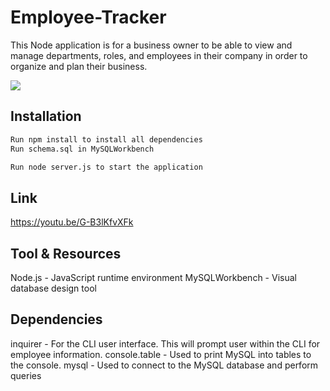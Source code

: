 # Employee-Tracker
This Node application is for a business owner to be able to view and manage departments, roles, and employees in their company in order to organize and plan their business.


![](/assets/images/tracker.png)

## Installation


 ```bash
Run npm install to install all dependencies
Run schema.sql in MySQLWorkbench

Run node server.js to start the application
 ```

## Link 

https://youtu.be/G-B3lKfvXFk



## Tool & Resources
Node.js - JavaScript runtime environment
MySQLWorkbench - Visual database design tool

## Dependencies
inquirer - For the CLI user interface. This will prompt user within the CLI for employee information.
console.table - Used to print MySQL into tables to the console.
mysql - Used to connect to the MySQL database and perform queries

